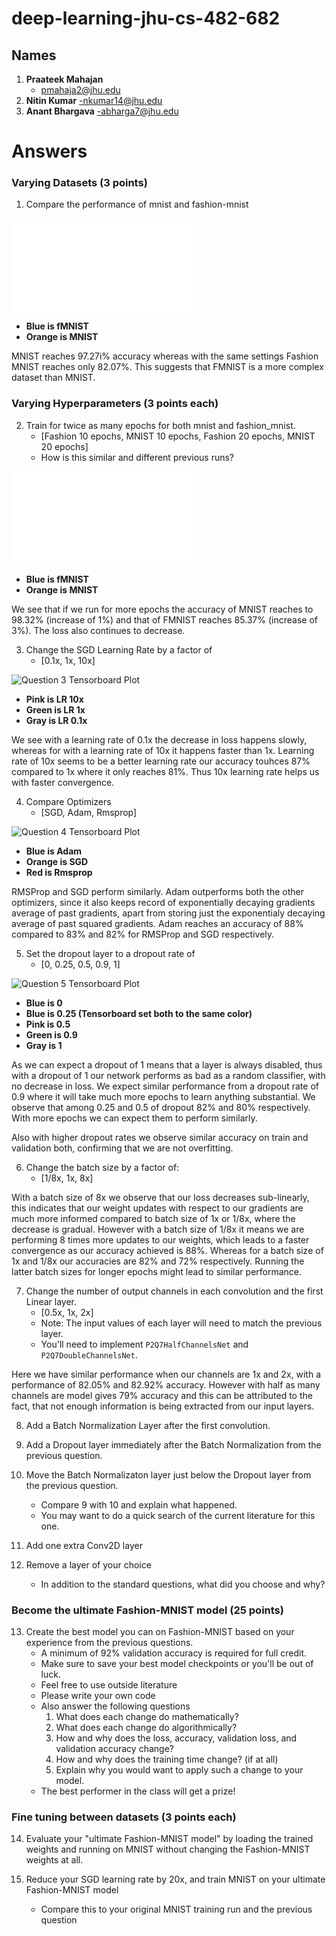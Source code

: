 # deep-learning-jhu-cs-482-682

## Names

1. **Praateek Mahajan**
    - pmahaja2@jhu.edu
2. **Nitin Kumar**
    -nkumar14@jhu.edu
3. **Anant Bhargava**
    -abharga7@jhu.edu

# Answers

### Varying Datasets (3 points)

1. Compare the performance of mnist and fashion-mnist

![Question 1 Tensorboard Plot](./imgaes/q1_blue_fmnist.md)
- **Blue is fMNIST**
- **Orange is MNIST**

MNIST reaches 97.27i% accuracy whereas with the same settings Fashion MNIST reaches only 82.07%. This suggests that FMNIST is a more complex dataset than MNIST.

### Varying Hyperparameters (3 points each)

2. Train for twice as many epochs for both mnist and fashion_mnist.
    - [Fashion 10 epochs, MNIST 10 epochs, Fashion 20 epochs, MNIST 20 epochs]
    - How is this similar and different previous runs?

![Question 2 Tensorboard Plot](./imgaes/q2_blue_fmnist.md)
- **Blue is fMNIST**
- **Orange is MNIST**

We see that if we run for more epochs the accuracy of MNIST reaches to 98.32% (increase of 1%) and that of FMNIST reaches 85.37% (increase of 3%). The loss also continues to decrease.

3. Change the SGD Learning Rate by a factor of
    - [0.1x, 1x, 10x]

![Question 3 Tensorboard Plot](./imgaes/q3_pink_1_green_01_gray_001.png)
- **Pink is LR 10x**
- **Green is LR 1x**
- **Gray is LR 0.1x**

We see with a learning rate of 0.1x the decrease in loss happens slowly, whereas for with a learning rate of 10x it happens faster than 1x. Learning rate of 10x seems to be a better learning rate our accuracy touhces 87% compared to 1x where it only reaches 81%. Thus 10x learning rate helps us with faster convergence.

4. Compare Optimizers
    - [SGD, Adam, Rmsprop]

![Question 4 Tensorboard Plot](./imgaes/q4_orange_sgd_blue_adam.png)
- **Blue is Adam**
- **Orange is SGD**
- **Red is Rmsprop**

RMSProp and SGD perform similarly. Adam outperforms both the other optimizers, since it also keeps record of exponentially decaying gradients average of past gradients, apart from storing just the exponentialy decaying average of past squared gradients. Adam reaches an accuracy of 88% compared to 83% and 82% for RMSProp and SGD respectively.

5. Set the dropout layer to a dropout rate of
    - [0, 0.25, 0.5, 0.9, 1]

![Question 5 Tensorboard Plot](./imgaes/q5_blue_0_25_pink_50_green_90_gray_100.png)
- **Blue is 0**
- **Blue is 0.25 (Tensorboard set both to the same color)**
- **Pink is 0.5**
- **Green is 0.9**
- **Gray is 1**

As we can expect a dropout of 1 means that a layer is always disabled, thus with a dropout of 1 our network performs as bad as a random classifier, with no decrease in loss.
We expect similar performance from a dropout rate of 0.9 where it will take much more epochs to learn anything substantial.
We observe that among 0.25 and 0.5 of dropout 82% and 80% respectively. With more epochs we can expect them to perform similarly. 

Also with higher dropout rates we observe similar accuracy on train and validation both, confirming that we are not overfitting.

6. Change the batch size by a factor of:
     - [1/8x, 1x, 8x]

With a batch size of 8x we observe that our loss decreases sub-linearly, this indicates that our weight updates with respect to our gradients are much more informed compared to batch size of 1x or 1/8x, where the decrease is gradual. However with a batch size of 1/8x it means we are performing 8 times more updates to our weights, which leads to a faster convergence as our accuracy achieved is 88%. Whereas for a batch size of 1x and 1/8x our accuracies are 82% and 72% respectively. Running the latter batch sizes for longer epochs might lead to similar performance.

7. Change the number of output channels in each convolution and the first Linear layer.
    - [0.5x, 1x, 2x]
    - Note: The input values of each layer will need to match the previous layer.
    - You'll need to implement `P2Q7HalfChannelsNet` and `P2Q7DoubleChannelsNet`.

Here we have similar performance when our channels are 1x and 2x, with a performance of 82.05% and 82.92% accuracy. However with half as many channels are model gives 79% accuracy and this can be attributed to the fact, that not enough information is being extracted from our input layers.

8. Add a Batch Normalization Layer after the first convolution.



9. Add a Dropout layer immediately after the Batch Normalization from the previous question.

10. Move the Batch Normalizaton layer just below the Dropout layer from the previous question.
    - Compare 9 with 10 and explain what happened.
    - You may want to do a quick search of the current literature for this one.

11. Add one extra Conv2D layer

12. Remove a layer of your choice
    - In addition to the standard questions, what did you choose and why?


### Become the ultimate Fashion-MNIST model (25 points)

13. Create the best model you can on Fashion-MNIST based on your experience from the previous questions.
    - A minimum of 92% validation accuracy is required for full credit.
    - Make sure to save your best model checkpoints or you'll be out of luck.
    - Feel free to use outside literature
    - Please write your own code
    - Also answer the following questions
        1. What does each change do mathematically?
        2. What does each change do algorithmically?
        3. How and why does the loss, accuracy, validation loss, and validation accuracy change?
        4. How and why does the training time change? (if at all)
        5. Explain why you would want to apply such a change to your model.
    - The best performer in the class will get a prize!

### Fine tuning between datasets (3 points each)

14. Evaluate your "ultimate Fashion-MNIST model" by loading the trained weights and running on MNIST without changing the Fashion-MNIST weights at all.

15. Reduce your SGD learning rate by 20x, and train MNIST on your ultimate Fashion-MNIST model
     - Compare this to your original MNIST training run and the previous question

